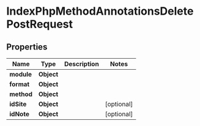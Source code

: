 

# IndexPhpMethodAnnotationsDeletePostRequest


## Properties

| Name | Type | Description | Notes |
|------------ | ------------- | ------------- | -------------|
|**module** | **Object** |  |  |
|**format** | **Object** |  |  |
|**method** | **Object** |  |  |
|**idSite** | **Object** |  |  [optional] |
|**idNote** | **Object** |  |  [optional] |




